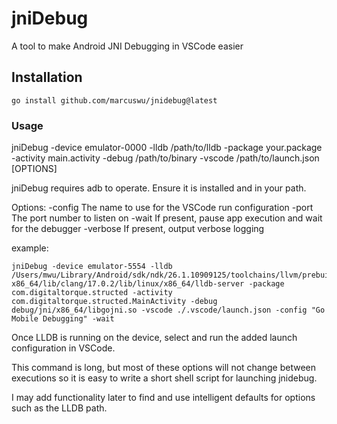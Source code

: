 # jniDebug
A tool to make Android JNI Debugging in VSCode easier

## Installation
```
go install github.com/marcuswu/jnidebug@latest
```

### Usage
jniDebug -device emulator-0000 -lldb /path/to/lldb -package your.package -activity main.activity -debug /path/to/binary -vscode /path/to/launch.json [OPTIONS]

jniDebug requires adb to operate. Ensure it is installed and in your path.

Options:
-config  The name to use for the VSCode run configuration
-port    The port number to listen on
-wait    If present, pause app execution and wait for the debugger
-verbose If present, output verbose logging

example:
```
jniDebug -device emulator-5554 -lldb /Users/mwu/Library/Android/sdk/ndk/26.1.10909125/toolchains/llvm/prebuilt/darwin-x86_64/lib/clang/17.0.2/lib/linux/x86_64/lldb-server -package com.digitaltorque.structed -activity com.digitaltorque.structed.MainActivity -debug debug/jni/x86_64/libgojni.so -vscode ./.vscode/launch.json -config "Go Mobile Debugging" -wait
```

Once LLDB is running on the device, select and run the added launch configuration in VSCode.

This command is long, but most of these options will not change between executions so it is easy to write a short shell script for launching jnidebug.

I may add functionality later to find and use intelligent defaults for options such as the LLDB path.
